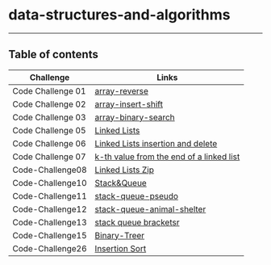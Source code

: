 # data-structures-and-algorithms
---
## Table of contents
| Challenge    | Links     |
|--------------|-----------|
| Code Challenge 01 |[array-reverse](https://github.com/alharet7/data-structures-and-algorithms/tree/main/Code-Challenge01)      |
| Code Challenge 02     |[array-insert-shift](https://github.com/alharet7/data-structures-and-algorithms/tree/main/Code-Challenge02)  |
| Code Challenge 03     |[array-binary-search](https://github.com/alharet7/data-structures-and-algorithms/tree/main/Code-Challenge03)   |
| Code Challenge 05     |[Linked Lists](https://github.com/alharet7/data-structures-and-algorithms/tree/main/Code-Challenge05)   |
| Code Challenge 06     |[Linked Lists insertion and delete](https://github.com/alharet7/data-structures-and-algorithms/tree/main/Code-Challenge06)   |
| Code Challenge 07     |[k-th value from the end of a linked list](https://github.com/alharet7/data-structures-and-algorithms/tree/main/Code-Challenge07)   |
| Code-Challenge08     |[Linked Lists Zip](https://github.com/alharet7/data-structures-and-algorithms/tree/main/Code-Challenge08)
| Code-Challenge10     |[Stack&Queue](https://github.com/alharet7/data-structures-and-algorithms/tree/main/Code-Challenge10)
| Code-Challenge11     |[stack-queue-pseudo](https://github.com/alharet7/data-structures-and-algorithms/tree/main/Code-Challenge11)
| Code-Challenge12     |[stack-queue-animal-shelter](https://github.com/alharet7/data-structures-and-algorithms/tree/main/Code-Challenge12)
| Code-Challenge13     |[stack queue bracketsr](https://github.com/alharet7/data-structures-and-algorithms/tree/main/Code-Challenge13)
| Code-Challenge15     |[Binary-Treer](https://github.com/alharet7/data-structures-and-algorithms/tree/main/Code-Challenge15)
| Code-Challenge26     |[Insertion Sort](https://github.com/alharet7/data-structures-and-algorithms/tree/main/Code-Challenge26)
